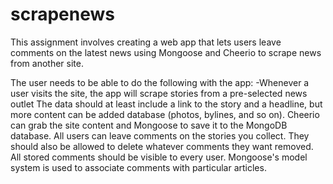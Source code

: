 # scrapenews
This assignment involves creating a web app that lets users leave comments on the latest news using Mongoose and Cheerio to scrape news from another site.

The user needs to be able to do the following with the app:
-Whenever a user visits the site, the app will scrape stories from a pre-selected news outlet The data should at least include a link to the story and a headline, but more content can be added database (photos, bylines, and so on).
Cheerio can grab the site content and Mongoose to save it to the MongoDB database.
All users can leave comments on the stories you collect. They should also be allowed to delete whatever comments they want removed. All stored comments should be visible to every user.
Mongoose's model system is used to associate comments with particular articles.